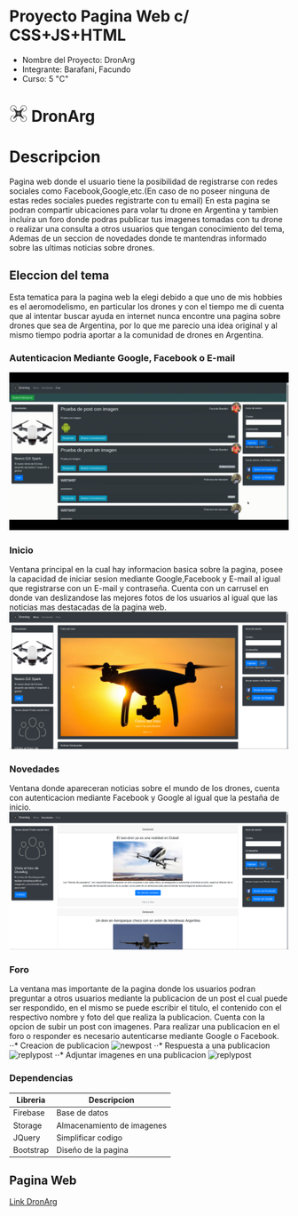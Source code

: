 # Proyecto Pagina Web c/ CSS+JS+HTML
* Nombre del Proyecto: DronArg
* Integrante: Barafani, Facundo
* Curso: 5 "C"
# ![DronArg](/src/logodronemd.png) DronArg

# Descripcion
Pagina web donde el usuario tiene la posibilidad de registrarse con redes sociales como Facebook,Google,etc.(En caso de no poseer ninguna de estas redes sociales puedes registrarte con tu email)
En esta pagina se podran compartir ubicaciones para volar tu drone en Argentina y tambien incluira un foro donde podras publicar tus imagenes tomadas con tu drone o realizar una consulta a otros usuarios que tengan conocimiento del tema, Ademas de un seccion de novedades donde te mantendras informado sobre las ultimas noticias sobre drones.
## Eleccion del tema
Esta tematica para la pagina web la elegi debido a que uno de mis hobbies es el aeromodelismo, en particular los drones y con el tiempo me di cuenta que al intentar buscar ayuda en internet nunca encontre una pagina sobre drones que sea de Argentina, por lo que me parecio una idea original y al mismo tiempo podria aportar a la comunidad de drones en Argentina.
### Autenticacion Mediante Google, Facebook o E-mail
![Autenticacion](/src/gifautenticacion.gif)

### Inicio
Ventana principal en la cual hay informacion basica sobre la pagina, posee la capacidad de iniciar sesion mediante Google,Facebook y E-mail al igual que registrarse con un E-mail y contraseña.
Cuenta con un carrusel en donde van deslizandose las mejores fotos de los usuarios al igual que las noticias mas destacadas de la pagina web.
![Index](/src/imagen-index.png)
### Novedades
Ventana donde apareceran noticias sobre el mundo de los drones, cuenta con autenticacion mediante Facebook y Google al igual que la pestaña de inicio.
![News](/src/imagen-news.png)
### Foro
La ventana mas importante de la pagina donde los usuarios podran preguntar a otros usuarios mediante la publicacion de un post el cual puede ser respondido, en el mismo se puede escribir el titulo, el contenido con el respectivo nombre y foto del que realiza la publicacion. Cuenta con la opcion de subir un post con imagenes.
Para realizar una publicacion en el foro o responder es necesario autenticarse mediante Google o Facebook.
⋅⋅* Creacion de publicacion
![newpost](/src/gifpost.gif)
⋅⋅* Respuesta a una publicacion
![replypost](/src/gifrespuesta.gif)
⋅⋅* Adjuntar imagenes en una publicacion
![replypost](/src/gifrespuesta.gif)
### Dependencias
| Libreria      | Descripcion   |
| ------------- | ------------- |
| Firebase      | Base de datos |
| Storage       | Almacenamiento de imagenes |
|JQuery         | Simplificar codigo |
| Bootstrap     | Diseño de la pagina |

## Pagina Web
[Link DronArg](https://facubarafani.github.io/dronarg-prog2/)